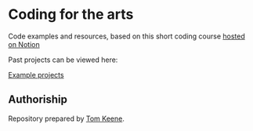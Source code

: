 # Coding for the arts
Code examples and resources, based on this  short coding course
[hosted on Notion](https://anthillsocial.notion.site/anthillsocial/Coding-for-the-arts-87d747bca56c41caa78496b32ff293fd) 

Past projects can be viewed here:

[Example projects](https://anthillsocial.github.io/example-student-projects/public/contents.html)


## Authoriship
Repository prepared by [Tom Keene](www.theanthillsocial.co.uk).      